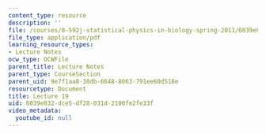 ```yaml
---
content_type: resource
description: ''
file: /courses/8-592j-statistical-physics-in-biology-spring-2011/6039e032dce5df28031d2100fe2fe33f_MIT8_592JS11_lec19.pdf
file_type: application/pdf
learning_resource_types:
- Lecture Notes
ocw_type: OCWFile
parent_title: Lecture Notes
parent_type: CourseSection
parent_uid: 9e7f1aa8-38db-6648-8063-791ee60d518e
resourcetype: Document
title: Lecture 19
uid: 6039e032-dce5-df28-031d-2100fe2fe33f
video_metadata:
  youtube_id: null
---
```

